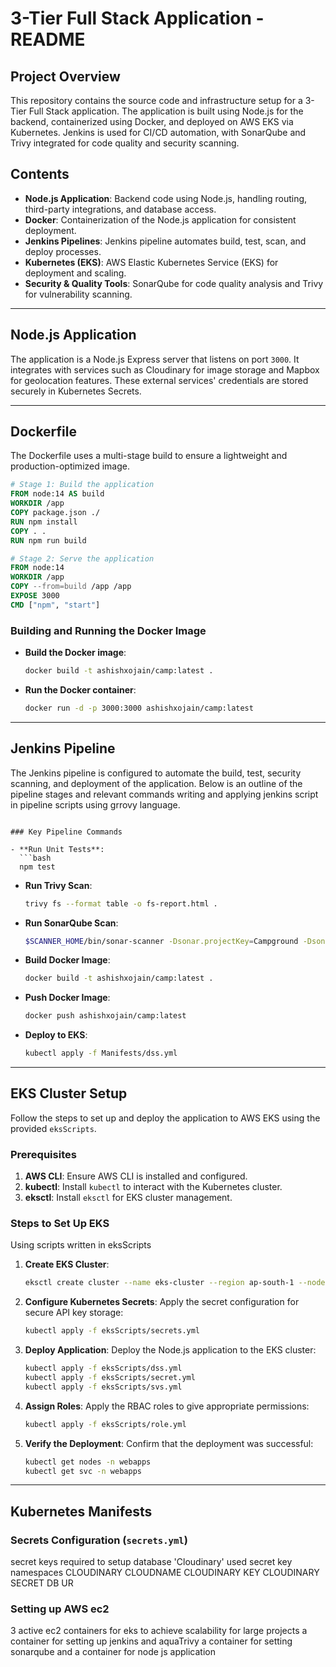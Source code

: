 # 3-Tier Full Stack Application - README

## Project Overview

This repository contains the source code and infrastructure setup for a 3-Tier Full Stack application. The application is built using Node.js for the backend, containerized using Docker, and deployed on AWS EKS via Kubernetes. Jenkins is used for CI/CD automation, with SonarQube and Trivy integrated for code quality and security scanning.

## Contents

- **Node.js Application**: Backend code using Node.js, handling routing, third-party integrations, and database access.
- **Docker**: Containerization of the Node.js application for consistent deployment.
- **Jenkins Pipelines**: Jenkins pipeline automates build, test, scan, and deploy processes.
- **Kubernetes (EKS)**: AWS Elastic Kubernetes Service (EKS) for deployment and scaling.
- **Security & Quality Tools**: SonarQube for code quality analysis and Trivy for vulnerability scanning.

---

## Node.js Application

The application is a Node.js Express server that listens on port `3000`. It integrates with services such as Cloudinary for image storage and Mapbox for geolocation features. These external services' credentials are stored securely in Kubernetes Secrets.

---

## Dockerfile

The Dockerfile uses a multi-stage build to ensure a lightweight and production-optimized image.

```dockerfile
# Stage 1: Build the application
FROM node:14 AS build
WORKDIR /app
COPY package.json ./
RUN npm install
COPY . .
RUN npm run build

# Stage 2: Serve the application
FROM node:14
WORKDIR /app
COPY --from=build /app /app
EXPOSE 3000
CMD ["npm", "start"]
```

### Building and Running the Docker Image
- **Build the Docker image**:
  ```bash
  docker build -t ashishxojain/camp:latest .
  ```
- **Run the Docker container**:
  ```bash
  docker run -d -p 3000:3000 ashishxojain/camp:latest
  ```

---

## Jenkins Pipeline

The Jenkins pipeline is configured to automate the build, test, security scanning, and deployment of the application. Below is an outline of the pipeline stages and relevant commands
writing and applying jenkins script in pipeline scripts using grrovy language.
```

### Key Pipeline Commands

- **Run Unit Tests**:
  ```bash
  npm test
  ```
- **Run Trivy Scan**:
  ```bash
  trivy fs --format table -o fs-report.html .
  ```
- **Run SonarQube Scan**:
  ```bash
  $SCANNER_HOME/bin/sonar-scanner -Dsonar.projectKey=Campground -Dsonar.projectName=Campground
  ```
- **Build Docker Image**:
  ```bash
  docker build -t ashishxojain/camp:latest .
  ```
- **Push Docker Image**:
  ```bash
  docker push ashishxojain/camp:latest
  ```
- **Deploy to EKS**:
  ```bash
  kubectl apply -f Manifests/dss.yml
  ```

---

## EKS Cluster Setup

Follow the steps to set up and deploy the application to AWS EKS using the provided `eksScripts`.

### Prerequisites

1. **AWS CLI**: Ensure AWS CLI is installed and configured.
2. **kubectl**: Install `kubectl` to interact with the Kubernetes cluster.
3. **eksctl**: Install `eksctl` for EKS cluster management.

### Steps to Set Up EKS
Using scripts written in eksScripts

1. **Create EKS Cluster**:
   ```bash
   eksctl create cluster --name eks-cluster --region ap-south-1 --nodegroup-name linux-nodes --node-type t3.medium --nodes 3 --nodes-min 1 --nodes-max 4 --managed
   ```

2. **Configure Kubernetes Secrets**:
   Apply the secret configuration for secure API key storage:
   ```bash
   kubectl apply -f eksScripts/secrets.yml
   ```

3. **Deploy Application**:
   Deploy the Node.js application to the EKS cluster:
   ```bash
   kubectl apply -f eksScripts/dss.yml
   kubectl apply -f eksScripts/secret.yml
   kubectl apply -f eksScripts/svs.yml
   ```

4. **Assign Roles**:
   Apply the RBAC roles to give appropriate permissions:
   ```bash
   kubectl apply -f eksScripts/role.yml
   ```

5. **Verify the Deployment**:
   Confirm that the deployment was successful:
   ```bash
   kubectl get nodes -n webapps
   kubectl get svc -n webapps
   ```

---

## Kubernetes Manifests

### Secrets Configuration (`secrets.yml`)
secret keys required to setup database 'Cloudinary' 
used secret key namespaces
CLOUDINARY CLOUDNAME
CLOUDINARY KEY
CLOUDINARY SECRET
DB UR



                  
                  
### Setting up AWS ec2 
3 active ec2 containers for eks to achieve scalability for large projects
a container for setting up jenkins and aquaTrivy
a container for setting sonarqube 
and a container for node js application

